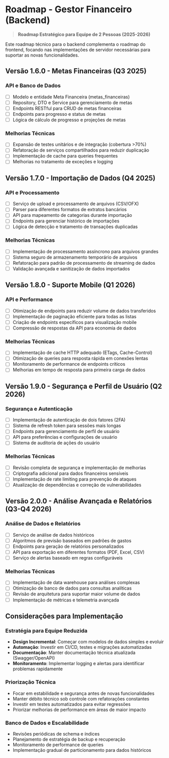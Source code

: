 # Roadmap - Gestor Financeiro (Backend)

> **Roadmap Estratégico para Equipe de 2 Pessoas (2025-2026)**

Este roadmap técnico para o backend complementa o roadmap do frontend, focando nas implementações de servidor necessárias para suportar as novas funcionalidades.

## Versão 1.6.0 - Metas Financeiras (Q3 2025)

### API e Banco de Dados

- [ ] Modelo e entidade Meta Financeira (metas_financeiras)
- [ ] Repository, DTO e Service para gerenciamento de metas
- [ ] Endpoints RESTful para CRUD de metas financeiras
- [ ] Endpoints para progresso e status de metas
- [ ] Lógica de cálculo de progresso e projeções de metas

### Melhorias Técnicas

- [ ] Expansão de testes unitários e de integração (cobertura >70%)
- [ ] Refatoração de serviços compartilhados para reduzir duplicação
- [ ] Implementação de cache para queries frequentes
- [ ] Melhorias no tratamento de exceções e logging

## Versão 1.7.0 - Importação de Dados (Q4 2025)

### API e Processamento

- [ ] Serviço de upload e processamento de arquivos (CSV/OFX)
- [ ] Parser para diferentes formatos de extratos bancários
- [ ] API para mapeamento de categorias durante importação
- [ ] Endpoints para gerenciar histórico de importações
- [ ] Lógica de detecção e tratamento de transações duplicadas

### Melhorias Técnicas

- [ ] Implementação de processamento assíncrono para arquivos grandes
- [ ] Sistema seguro de armazenamento temporário de arquivos
- [ ] Refatoração para padrão de processamento de streaming de dados
- [ ] Validação avançada e sanitização de dados importados

## Versão 1.8.0 - Suporte Mobile (Q1 2026)

### API e Performance

- [ ] Otimização de endpoints para reduzir volume de dados transferidos
- [ ] Implementação de paginação eficiente para todas as listas
- [ ] Criação de endpoints específicos para visualização mobile
- [ ] Compressão de respostas da API para economia de dados

### Melhorias Técnicas

- [ ] Implementação de cache HTTP adequado (ETags, Cache-Control)
- [ ] Otimização de queries para resposta rápida em conexões lentas
- [ ] Monitoramento de performance de endpoints críticos
- [ ] Melhorias em tempo de resposta para primeira carga de dados

## Versão 1.9.0 - Segurança e Perfil de Usuário (Q2 2026)

### Segurança e Autenticação

- [ ] Implementação de autenticação de dois fatores (2FA)
- [ ] Sistema de refresh token para sessões mais longas
- [ ] Endpoints para gerenciamento de perfil de usuário
- [ ] API para preferências e configurações de usuário
- [ ] Sistema de auditoria de ações do usuário

### Melhorias Técnicas

- [ ] Revisão completa de segurança e implementação de melhorias
- [ ] Criptografia adicional para dados financeiros sensíveis
- [ ] Implementação de rate limiting para prevenção de ataques
- [ ] Atualização de dependências e correção de vulnerabilidades

## Versão 2.0.0 - Análise Avançada e Relatórios (Q3-Q4 2026)

### Análise de Dados e Relatórios

- [ ] Serviço de análise de dados históricos
- [ ] Algoritmos de previsão baseados em padrões de gastos
- [ ] Endpoints para geração de relatórios personalizados
- [ ] API para exportação em diferentes formatos (PDF, Excel, CSV)
- [ ] Serviço de alertas baseado em regras configuráveis

### Melhorias Técnicas

- [ ] Implementação de data warehouse para análises complexas
- [ ] Otimização de banco de dados para consultas analíticas
- [ ] Revisão de arquitetura para suportar maior volume de dados
- [ ] Implementação de métricas e telemetria avançada

## Considerações para Implementação

### Estratégia para Equipe Reduzida

- **Design Incremental**: Começar com modelos de dados simples e evoluir
- **Automação**: Investir em CI/CD, testes e migrações automatizadas
- **Documentação**: Manter documentação técnica atualizada (Swagger/OpenAPI)
- **Monitoramento**: Implementar logging e alertas para identificar problemas rapidamente

### Priorização Técnica

- Focar em estabilidade e segurança antes de novas funcionalidades
- Manter débito técnico sob controle com refatorações constantes
- Investir em testes automatizados para evitar regressões
- Priorizar melhorias de performance em áreas de maior impacto

### Banco de Dados e Escalabilidade

- Revisões periódicas de schema e índices
- Planejamento de estratégia de backup e recuperação
- Monitoramento de performance de queries
- Implementação gradual de particionamento para dados históricos
